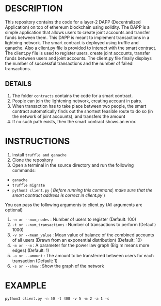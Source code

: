 # DESCRIPTION

This repository contains the code for a layer-2 DAPP (Decentralized Application) on top of ethereum blockchain using solidity. The DAPP is a simple 
application that allows users to create joint accounts and transfer funds between them. 
This DAPP is meant to implement transactions in a lightning network. The smart contract is deployed using truffle and ganache. Also a
client.py file is provided to interact with the smart contract. The client.py file is used to register users, create joint
accounts, transfer funds between users and joint accounts. The client.py file finally displays the number of successful
transactions and the number of failed transactions.

## DETAILS
1. The folder `contracts` contains the code for a smart contract. 
2. People can join the lightening network, creating account in pairs.
3. When transaction has to take place between two people, the smart contract automatically finds out the shortest feasible route to do so (in the network of joint accounts), and transfers the amount
4. If no such path exists, then the smart contract shows an error.

# INSTRUCTIONS

1. Install `truffle and ganache`
2. Clone the repository 
3. Open a terminal in the source directory and run the following commands: 
  - `ganache`
  - `truffle migrate`
  - `python3 client.py` ( *Before running this command, make sure that the smart contract address is correct in client.py* )

You can pass the following arguments to client.py (All arguments are optional)
1. `-n or --num_nodes` : Number of users to register (Default: 100)
2. `-t or --num_transactions` : Number of transactions to perform (Default: 1000)
3. `-v or --mean_value` : Mean value of balance of the combined accounts of all users (Drawn from an exponential distribution) (Default: 10)
4. `-m or --m` : A parameter for the power law graph (Big m means more edges) (Default: 1)
5. `-a or --amount` : The amount to be transferred between users for each transaction (Default: 1)
6. `-s or --show` : Show the graph of the network

# EXAMPLE
`python3 client.py -n 50 -t 400 -v 5 -m 2 -a 1 -s`
